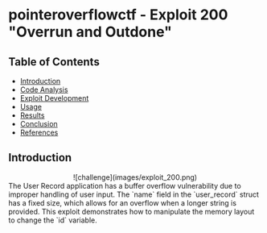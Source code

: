 # pointeroverflowctf - Exploit 200 "Overrun and Outdone"
## Table of Contents
- [Introduction](#introduction)
- [Code Analysis](#code-analysis)
- [Exploit Development](#exploit-development)
- [Usage](#usage)
- [Results](#results)
- [Conclusion](#conclusion)
- [References](#references)

## Introduction
<div align="center">
![challenge](images/exploit_200.png)
</div>
The User Record application has a buffer overflow vulnerability due to improper handling of user input. The `name` field in the `user_record` struct has a fixed size, which allows for an overflow when a longer string is provided. This exploit demonstrates how to manipulate the memory layout to change the `id` variable.

